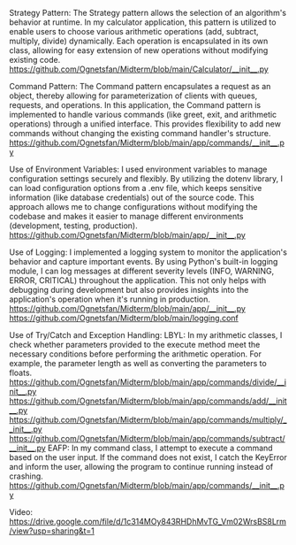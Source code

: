 Strategy Pattern:
The Strategy pattern allows the selection of an algorithm's behavior at runtime. In my calculator application, this pattern is utilized to enable users to choose various arithmetic operations (add, subtract, multiply, divide) dynamically. Each operation is encapsulated in its own class, allowing for easy extension of new operations without modifying existing code.
https://github.com/Ognetsfan/Midterm/blob/main/Calculator/__init__.py


Command Pattern:
The Command pattern encapsulates a request as an object, thereby allowing for parameterization of clients with queues, requests, and operations. In this application, the Command pattern is implemented to handle various commands (like greet, exit, and arithmetic operations) through a unified interface. This provides flexibility to add new commands without changing the existing command handler's structure.
https://github.com/Ognetsfan/Midterm/blob/main/app/commands/__init__.py

Use of Environment Variables:
I used environment variables to manage configuration settings securely and flexibly. By utilizing the dotenv library, I can load configuration options from a .env file, which keeps sensitive information (like database credentials) out of the source code. This approach allows me to change configurations without modifying the codebase and makes it easier to manage different environments (development, testing, production).
https://github.com/Ognetsfan/Midterm/blob/main/app/__init__.py

Use of Logging:
 I implemented a logging system to monitor the application's behavior and capture important events. By using Python's built-in logging module, I can log messages at different severity levels (INFO, WARNING, ERROR, CRITICAL) throughout the application. This not only helps with debugging during development but also provides insights into the application's operation when it's running in production.
 https://github.com/Ognetsfan/Midterm/blob/main/app/__init__.py
 https://github.com/Ognetsfan/Midterm/blob/main/logging.conf

 Use of Try/Catch and Exception Handling:
 LBYL: In my arithmetic classes, I check whether parameters provided to the execute method meet the necessary conditions before performing the arithmetic operation. For example, the parameter length as well as converting the parameters to floats.
 https://github.com/Ognetsfan/Midterm/blob/main/app/commands/divide/__init__.py
 https://github.com/Ognetsfan/Midterm/blob/main/app/commands/add/__init__.py
 https://github.com/Ognetsfan/Midterm/blob/main/app/commands/multiply/__init__.py
 https://github.com/Ognetsfan/Midterm/blob/main/app/commands/subtract/__init__.py
 EAFP: In my command class, I attempt to execute a command based on the user input. If the command does not exist, I catch the KeyError and inform the user, allowing the program to continue running instead of crashing.
 https://github.com/Ognetsfan/Midterm/blob/main/app/commands/__init__.py

Video: https://drive.google.com/file/d/1c314MOy843RHDhMvTG_Vm02WrsBS8Lrm/view?usp=sharing&t=1
